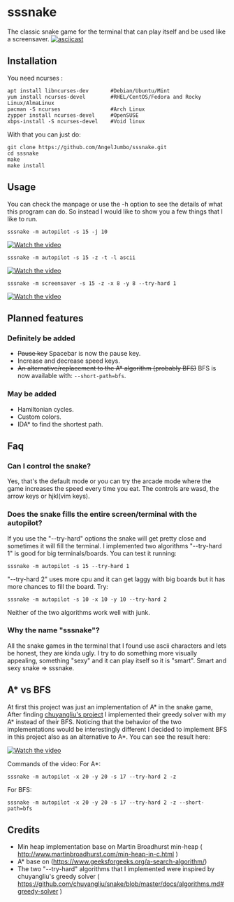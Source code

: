 # sssnake
The classic snake game for the terminal that can play itself and be used like a screensaver.
[![asciicast](https://asciinema.org/a/477685.svg)](https://asciinema.org/a/477685)
## Installation

You need ncurses :

```
apt install libncurses-dev       #Debian/Ubuntu/Mint
yum install ncurses-devel        #RHEL/CentOS/Fedora and Rocky Linux/AlmaLinux
pacman -S ncurses                #Arch Linux
zypper install ncurses-devel     #OpenSUSE 
xbps-install -S ncurses-devel    #Void linux
```

With that you can just do:


```
git clone https://github.com/AngelJumbo/sssnake.git
cd sssnake
make
make install
```


## Usage

You can check the manpage or use the -h option to see the details of what this program can do.
So instead I would like to show you a few things that I like to run.

```
sssnake -m autopilot -s 15 -j 10
```

[![Watch the video](https://img.youtube.com/vi/qNDcn5tdyno/mqdefault.jpg)](https://youtu.be/qNDcn5tdyno)

```
sssnake -m autopilot -s 15 -z -t -l ascii
```

[![Watch the video](https://img.youtube.com/vi/XTS2CXHzBjA/mqdefault.jpg)](https://youtu.be/XTS2CXHzBjA)


```
sssnake -m screensaver -s 15 -z -x 8 -y 8 --try-hard 1
```

[![Watch the video](https://img.youtube.com/vi/oh4CK8wPU-4/mqdefault.jpg)](https://youtu.be/oh4CK8wPU-4)



## Planned features 

### Definitely be added
  - ~~Pause key~~ Spacebar is now the pause key.
  - Increase and decrease speed keys.
  - ~~An alternative/replacement to the A\* algorithm (probably BFS)~~ BFS is now available with: `--short-path=bfs`.
### May be added
  - Hamiltonian cycles.
  - Custom colors.
  - IDA\* to find the shortest path. 

## Faq

### Can I control the snake?
  Yes, that's the default mode or you can try the arcade mode where the game increases the speed every time you eat.
  The controls are wasd, the arrow keys or hjkl(vim keys).

### Does the snake fills the entire screen/terminal with the autopilot?
  If you use the "--try-hard" options the snake will get pretty close and sometimes it will fill the terminal.
  I implemented two algorithms "--try-hard 1" is good for big terminals/boards. You can test it running:
  ```
  sssnake -m autopilot -s 15 --try-hard 1
  ```

  "--try-hard 2" uses more cpu and it can get laggy with big boards but it has more chances to fill the board. Try:
  ```
  sssnake -m autopilot -s 10 -x 10 -y 10 --try-hard 2
  ```
  Neither of the two algorithms work well with junk.

### Why the name "sssnake"?
   All the snake games in the terminal that I found use ascii characters and lets be honest, they are kinda ugly. 
   I try to do something more visually appealing, something "sexy" and it can play itself so it is "smart". 
   Smart and sexy snake => sssnake.
## A\* vs BFS
   At first this project was just an implementation of A\* in the snake game, After finding [chuyangliu's project](https://github.com/chuyangliu/snake/) I implemented their greedy solver with my A\* instead of their BFS. Noticing that the behavior of the two implementations would be interestingly different I decided to implement BFS in this project also as an alternative to A\*.
You can see the result here:

[![Watch the video](https://img.youtube.com/vi/I1QOw_iDIB8/hqdefault.jpg)](https://youtu.be/I1QOw_iDIB8)

Commands of the video:
For A\*:
```
sssnake -m autopilot -x 20 -y 20 -s 17 --try-hard 2 -z
```
For BFS:
```
sssnake -m autopilot -x 20 -y 20 -s 17 --try-hard 2 -z --short-path=bfs
```


## Credits

- Min heap implementation base on Martin Broadhurst min-heap ( http://www.martinbroadhurst.com/min-heap-in-c.html ) 
- A\* base on (https://www.geeksforgeeks.org/a-search-algorithm/)
- The two "--try-hard" algorithms that I implemented were inspired by chuyangliu's greedy solver ( https://github.com/chuyangliu/snake/blob/master/docs/algorithms.md#greedy-solver )
